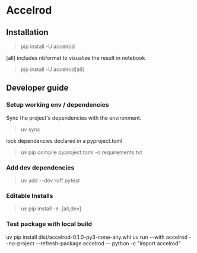 # Accelrod


## Installation

> pip install -U accelrod

[all] includes nbformat to visualize the result in notebook
> pip install -U accelrod[all]


## Developer guide

### Setup working env / dependencies

Sync the project's dependencies with the environment.
> uv sync

lock dependencies declared in a pyproject.toml
> uv pip compile pyproject.toml -o requirements.txt



### Add dev dependencies
>uv add --dev ruff pytest

### Editable Installs
>uv pip install -e .[all,dev]

### Test package with local build
uv pip install dist/accelrod-0.1.0-py3-none-any.whl
uv run --with accelrod --no-project --refresh-package accelrod -- python -c "import accelrod"